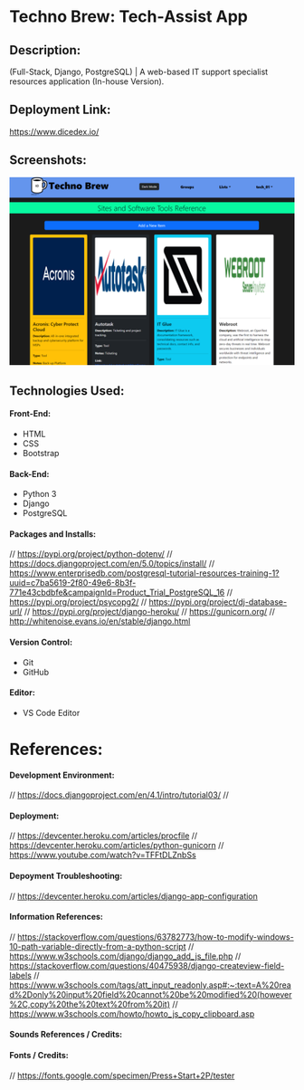 # Techno Brew: Tech-Assist App

## Description:
(Full-Stack, Django, PostgreSQL) | A web-based IT support specialist resources application (In-house Version).

## Deployment Link:
https://www.dicedex.io/

## Screenshots:
![Screenshot](/io.png)

## Technologies Used:
#### Front-End:
- HTML
- CSS
- Bootstrap
#### Back-End:
- Python 3
- Django
- PostgreSQL
#### Packages and Installs:
// https://pypi.org/project/python-dotenv/
// https://docs.djangoproject.com/en/5.0/topics/install/
// https://www.enterprisedb.com/postgresql-tutorial-resources-training-1?uuid=c7ba5619-2f80-49e6-8b3f-771e43cbdbfe&campaignId=Product_Trial_PostgreSQL_16
// https://pypi.org/project/psycopg2/
// https://pypi.org/project/dj-database-url/
// https://pypi.org/project/django-heroku/
// https://gunicorn.org/
// http://whitenoise.evans.io/en/stable/django.html
#### Version Control:
- Git
- GitHub
#### Editor:
- VS Code Editor
# References:
#### Development Environment:
// https://docs.djangoproject.com/en/4.1/intro/tutorial03/
// 
#### Deployment:
// https://devcenter.heroku.com/articles/procfile
// https://devcenter.heroku.com/articles/python-gunicorn
// https://www.youtube.com/watch?v=TFFtDLZnbSs
#### Depoyment Troubleshooting:
// https://devcenter.heroku.com/articles/django-app-configuration
#### Information References:
// https://stackoverflow.com/questions/63782773/how-to-modify-windows-10-path-variable-directly-from-a-python-script
// https://www.w3schools.com/django/django_add_js_file.php
// https://stackoverflow.com/questions/40475938/django-createview-field-labels
// https://www.w3schools.com/tags/att_input_readonly.asp#:~:text=A%20read%2Donly%20input%20field%20cannot%20be%20modified%20(however%2C,copy%20the%20text%20from%20it)
// https://www.w3schools.com/howto/howto_js_copy_clipboard.asp
#### Sounds References / Credits:
#### Fonts / Credits:
// https://fonts.google.com/specimen/Press+Start+2P/tester
